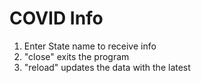 # COVID Info

1. Enter State name to receive info
2. "close" exits the program
3. "reload" updates the data with the latest

